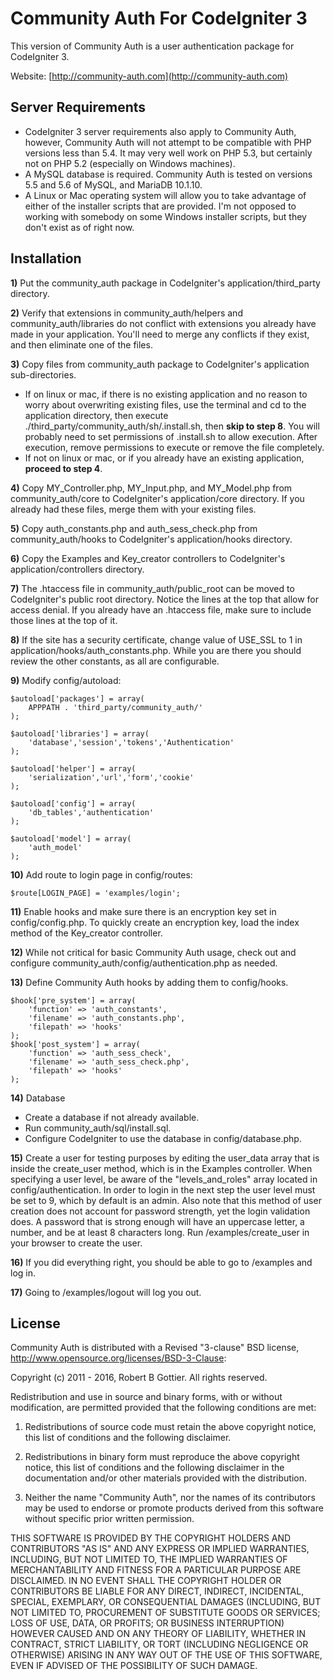 Community Auth For CodeIgniter 3
================================
This version of Community Auth is a user authentication package for CodeIgniter 3.

Website: [http://community-auth.com](http://community-auth.com)

Server Requirements
-------------------

- CodeIgniter 3 server requirements also apply to Community Auth, however, Community Auth will not attempt to be compatible with PHP versions less than 5.4. It may very well work on PHP 5.3, but certainly not on PHP 5.2 (especially on Windows machines).
- A MySQL database is required. Community Auth is tested on versions 5.5 and 5.6 of MySQL, and MariaDB 10.1.10.
- A Linux or Mac operating system will allow you to take advantage of either of the installer scripts that are provided. I'm not opposed to working with somebody on some Windows installer scripts, but they don't exist as of right now.

Installation
------------

**1)** Put the community_auth package in CodeIgniter's application/third_party directory.

**2)** Verify that extensions in community_auth/helpers and community_auth/libraries do not conflict with extensions you already have made in your application. You'll need to merge any conflicts if they exist, and then eliminate one of the files.

**3)** Copy files from community_auth package to CodeIgniter's application sub-directories.

* If on linux or mac, if there is no existing application and no reason to worry about overwriting existing files, use the terminal and cd to the application directory, then execute ./third_party/community_auth/sh/.install.sh, then **skip to step 8**. You will probably need to set permissions of .install.sh to allow execution. After execution, remove permissions to execute or remove the file completely.
* If not on linux or mac, or if you already have an existing application, **proceed to step 4**.

**4)** Copy MY_Controller.php, MY_Input.php, and MY_Model.php from community_auth/core to CodeIgniter's application/core directory. If you already had these files, merge them with your existing files.

**5)** Copy auth_constants.php and auth_sess_check.php from community_auth/hooks to CodeIgniter's application/hooks directory.

**6)** Copy the Examples and Key_creator controllers to CodeIgniter's application/controllers directory.

**7)** The .htaccess file in community_auth/public_root can be moved to CodeIgniter's public root directory. Notice the lines at the top that allow for access denial. If you already have an .htaccess file, make sure to include those lines at the top of it.

**8)** If the site has a security certificate, change value of USE_SSL to 1 in application/hooks/auth_constants.php. While you are there you should review the other constants, as all are configurable.

**9)** Modify config/autoload:

	$autoload['packages'] = array(
		APPPATH . 'third_party/community_auth/'
	);

	$autoload['libraries'] = array(
		'database','session','tokens','Authentication'
	);

	$autoload['helper'] = array(
		'serialization','url','form','cookie'
	);

	$autoload['config'] = array(
		'db_tables','authentication'
	);

	$autoload['model'] = array(
		'auth_model'
	);

**10)** Add route to login page in config/routes:

	$route[LOGIN_PAGE] = 'examples/login';

**11)** Enable hooks and make sure there is an encryption key set in config/config.php. To quickly create an encryption key, load the index method of the Key_creator controller.

**12)** While not critical for basic Community Auth usage, check out and configure community_auth/config/authentication.php as needed.

**13)** Define Community Auth hooks by adding them to config/hooks.

	$hook['pre_system'] = array(
		'function' => 'auth_constants',
		'filename' => 'auth_constants.php',
		'filepath' => 'hooks'
	);
	$hook['post_system'] = array(
		'function' => 'auth_sess_check',
		'filename' => 'auth_sess_check.php',
		'filepath' => 'hooks'
	);

**14)** Database

* Create a database if not already available.
* Run community_auth/sql/install.sql.
* Configure CodeIgniter to use the database in config/database.php.

**15)** Create a user for testing purposes by editing the user_data array that is inside the create_user method, which is in the Examples controller. When specifying a user level, be aware of the "levels_and_roles" array located in config/authentication. In order to login in the next step the user level must be set to 9, which by default is an admin. Also note that this method of user creation does not account for password strength, yet the login validation does. A password that is strong enough will have an uppercase letter, a number, and be at least 8 characters long. Run /examples/create_user in your browser to create the user.

**16)** If you did everything right, you should be able to go to /examples and log in.

**17)** Going to /examples/logout will log you out.

License
-------

Community Auth is distributed with a Revised "3-clause" BSD license, http://www.opensource.org/licenses/BSD-3-Clause:

Copyright (c) 2011 - 2016, Robert B Gottier.
All rights reserved.

Redistribution and use in source and binary forms, with or without modification, are permitted provided that the following conditions are met:

1. Redistributions of source code must retain the above copyright notice, this list of conditions and the following disclaimer.

2. Redistributions in binary form must reproduce the above copyright notice, this list of conditions and the following disclaimer in the documentation and/or other materials provided with the distribution.

3. Neither the name "Community Auth", nor the names of its contributors may be used to endorse or promote products derived from this software without specific prior written permission.

THIS SOFTWARE IS PROVIDED BY THE COPYRIGHT HOLDERS AND CONTRIBUTORS "AS IS" AND ANY EXPRESS OR IMPLIED WARRANTIES, INCLUDING, BUT NOT LIMITED TO, THE IMPLIED WARRANTIES OF MERCHANTABILITY AND FITNESS FOR A PARTICULAR PURPOSE ARE DISCLAIMED. IN NO EVENT SHALL THE COPYRIGHT HOLDER OR CONTRIBUTORS BE LIABLE FOR ANY DIRECT, INDIRECT, INCIDENTAL, SPECIAL, EXEMPLARY, OR CONSEQUENTIAL DAMAGES (INCLUDING, BUT NOT LIMITED TO, PROCUREMENT OF SUBSTITUTE GOODS OR SERVICES; LOSS OF USE, DATA, OR PROFITS; OR BUSINESS INTERRUPTION) HOWEVER CAUSED AND ON ANY THEORY OF LIABILITY, WHETHER IN CONTRACT, STRICT LIABILITY, OR TORT (INCLUDING NEGLIGENCE OR OTHERWISE) ARISING IN ANY WAY OUT OF THE USE OF THIS SOFTWARE, EVEN IF ADVISED OF THE POSSIBILITY OF SUCH DAMAGE. 
